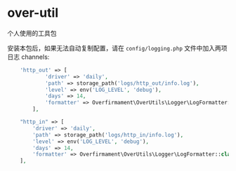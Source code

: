 # over-util

个人使用的工具包

安装本包后，如果无法自动复制配置，请在 `config/logging.php` 文件中加入两项日志 channels:
```php
    'http_out' => [
            'driver' => 'daily',
            'path' => storage_path('logs/http_out/info.log'),
            'level' => env('LOG_LEVEL', 'debug'),
            'days' => 14,
            'formatter' => Overfirmament\OverUtils\Logger\LogFormatter::class
        ],

    "http_in" => [
        'driver' => 'daily',
        'path' => storage_path('logs/http_in/info.log'),
        'level' => env('LOG_LEVEL', 'debug'),
        'days' => 14,
        'formatter' => Overfirmament\OverUtils\Logger\LogFormatter::class
    ],
```
